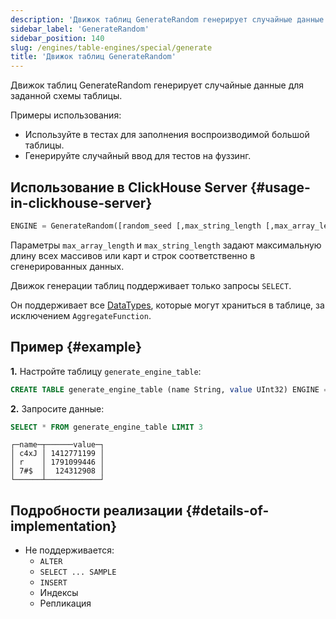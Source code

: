 ```yaml
---
description: 'Движок таблиц GenerateRandom генерирует случайные данные для заданной схемы таблицы.'
sidebar_label: 'GenerateRandom'
sidebar_position: 140
slug: /engines/table-engines/special/generate
title: 'Движок таблиц GenerateRandom'
---
```


Движок таблиц GenerateRandom генерирует случайные данные для заданной схемы таблицы.

Примеры использования:

- Используйте в тестах для заполнения воспроизводимой большой таблицы.
- Генерируйте случайный ввод для тестов на фуззинг.

## Использование в ClickHouse Server {#usage-in-clickhouse-server}

```sql
ENGINE = GenerateRandom([random_seed [,max_string_length [,max_array_length]]])
```

Параметры `max_array_length` и `max_string_length` задают максимальную длину всех массивов или карт и строк соответственно в сгенерированных данных.

Движок генерации таблиц поддерживает только запросы `SELECT`.

Он поддерживает все [DataTypes](../../../sql-reference/data-types/index.md), которые могут храниться в таблице, за исключением `AggregateFunction`.

## Пример {#example}

**1.** Настройте таблицу `generate_engine_table`:

```sql
CREATE TABLE generate_engine_table (name String, value UInt32) ENGINE = GenerateRandom(1, 5, 3)
```

**2.** Запросите данные:

```sql
SELECT * FROM generate_engine_table LIMIT 3
```

```text
┌─name─┬──────value─┐
│ c4xJ │ 1412771199 │
│ r    │ 1791099446 │
│ 7#$  │  124312908 │
└──────┴────────────┘
```

## Подробности реализации {#details-of-implementation}

- Не поддерживается:
    - `ALTER`
    - `SELECT ... SAMPLE`
    - `INSERT`
    - Индексы
    - Репликация
